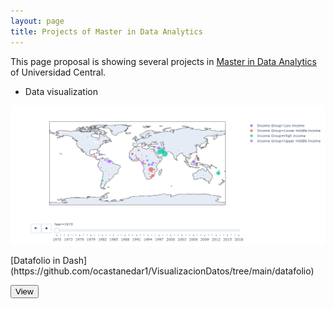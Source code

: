 ```yaml
---
layout: page
title: Projects of Master in Data Analytics
---
```


This page proposal is showing several projects in [Master in Data Analytics](https://www.ucentral.edu.co/programa-academico/maestria-analitica-datos) of Universidad Central.

* Data visualization

<div class="row">
            <div class="col-md-4">
              <div class="card mb-4 box-shadow">
                <img class="card-img-top" alt="Datafolio in Dash" style="height: 225px; width: 100%; display: block;" src="https://raw.githubusercontent.com/ocastanedar1/ocastanedar1.github.io/master/assets/img/datafilio-project.png" data-holder-rendered="true">
                <div class="card-body">
                  <p class="card-text">[Datafolio in Dash](https://github.com/ocastanedar1/VisualizacionDatos/tree/main/datafolio)</p>
                  <div class="d-flex justify-content-between align-items-center">
                   <button type="button" class="btn btn-sm">View</button>
                  </div>
                </div>
              </div>
            </div>
</div>
